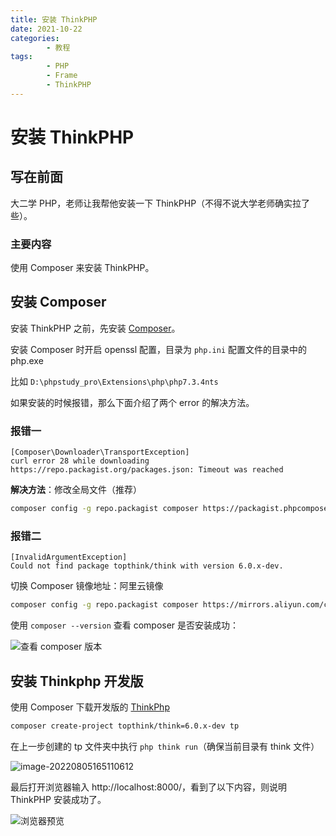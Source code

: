 ```yaml
---
title: 安装 ThinkPHP
date: 2021-10-22
categories:
        - 教程
tags:
        - PHP
        - Frame
        - ThinkPHP
---
```


# 安装 ThinkPHP

## 写在前面

大二学 PHP，老师让我帮他安装一下 ThinkPHP（不得不说大学老师确实拉了些）。

### 主要内容

使用 Composer 来安装 ThinkPHP。

## 安装 Composer

安装 ThinkPHP 之前，先安装 [Composer](https://getcomposer.org/Composer-Setup.exe)。

安装 Composer 时开启 openssl 配置，目录为 `php.ini` 配置文件的目录中的 php.exe

比如 `D:\phpstudy_pro\Extensions\php\php7.3.4nts`

如果安装的时候报错，那么下面介绍了两个 error 的解决方法。

### 报错一

```
[Composer\Downloader\TransportException]
curl error 28 while downloading https://repo.packagist.org/packages.json: Timeout was reached
```

**解决方法**：修改全局文件（推荐）

```sh
composer config -g repo.packagist composer https://packagist.phpcomposer.com
```

### 报错二

```
[InvalidArgumentException]
Could not find package topthink/think with version 6.0.x-dev.
```

切换 Composer 镜像地址：阿里云镜像

```sh
composer config -g repo.packagist composer https://mirrors.aliyun.com/composer/
```

使用 `composer --version` 查看 composer 是否安装成功：



![查看 composer 版本](https://gallery.yxzi.xyz/galleries/2022/08/05/%E5%AE%89%E8%A3%85composer.png)

## 安装 Thinkphp 开发版

使用 Composer 下载开发版的 [ThinkPhp](https://www.kancloud.cn/manual/thinkphp6_0/1037479)

```sh
composer create-project topthink/think=6.0.x-dev tp
```

在上一步创建的 tp 文件夹中执行 `php think run`（确保当前目录有 think 文件）

![image-20220805165110612](https://gallery.yxzi.xyz/galleries/2022/08/05/php%20think%20ru.png)

最后打开浏览器输入 http://localhost:8000/，看到了以下内容，则说明 ThinkPHP 安装成功了。

![浏览器预览](https://gallery.yxzi.xyz/galleries/2022/08/05/%E6%B5%8F%E8%A7%88%E5%99%A8%E9%A2%84%E8%A7%88.png)
